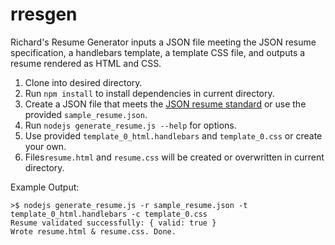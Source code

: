 # rresgen
Richard's Resume Generator inputs a JSON file meeting the JSON resume specification, a handlebars template, a template CSS file, and outputs a resume rendered as HTML and CSS.

1) Clone into desired directory.
3) Run `npm install` to install dependencies in current directory. 
2) Create a JSON file that meets the [JSON resume standard](https://jsonresume.org/) or use the provided `sample_resume.json`.
4) Run `nodejs generate_resume.js --help` for options.
5) Use provided `template_0_html.handlebars` and `template_0.css` or create your own.
6) Files`resume.html` and `resume.css` will be created or overwritten in current directory.

Example Output:
```
>$ nodejs generate_resume.js -r sample_resume.json -t template_0_html.handlebars -c template_0.css 
Resume validated successfully: { valid: true }
Wrote resume.html & resume.css. Done.
```
